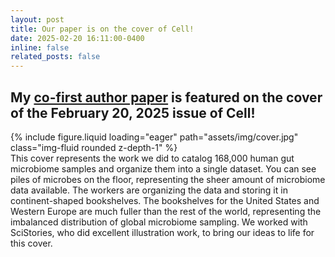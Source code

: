 ```yaml
---
layout: post
title: Our paper is on the cover of Cell!
date: 2025-02-20 16:11:00-0400
inline: false
related_posts: false
---
```


My [co-first author paper](https://www.cell.com/cell/issue?pii=S0092-8674(24)X0005-7#fullCover) is featured on the cover of the February 20, 2025 issue of Cell!
---

<div class="row mt-3">
    <div class="col-sm mt-3 mt-md-0">
        {% include figure.liquid loading="eager" path="assets/img/cover.jpg" class="img-fluid rounded z-depth-1" %}
    </div>
</div>
<div class="caption">
  This cover represents the work we did to catalog 168,000 human gut microbiome samples and organize them into a single dataset. You can see piles of microbes on the floor, representing the sheer amount of microbiome data available. The workers are organizing the data and storing it in continent-shaped bookshelves. The bookshelves for the United States and Western Europe are much fuller than the rest of the world, representing the imbalanced distribution of global microbiome sampling. We worked with SciStories, who did excellent illustration work, to bring our ideas to life for this cover.
</div>
